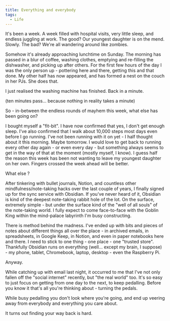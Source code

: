 ```yaml
---
title: Everything and everybody
tags:
  - Life
---
```


It's been a week. A week filled with hospital visits, very little sleep, and endless juggling at work. The good? Our youngest daughter is on the mend. Slowly. The bad? We're all wandering around like zombies.

Somehow it's already approaching lunchtime on Sunday. The morning has passed in a blur of coffee, washing clothes, emptying and re-filling the dishwasher, and picking up after others. For the first few hours of the day I was the only person up - pottering here and there, getting this and that done. My other half has now appeared, and has formed a nest on the couch in her PJs. She does that.

I just realised the washing machine has finished. Back in a minute.

(ten minutes pass... because nothing in reality takes a minute)

So - in-between the endless rounds of mayhem this week, what else has been going on?

I bought myself a "fit-bit". I have now confirmed that yes, I don't get enough sleep. I've also confirmed that I walk about 10,000 steps most days even before I go running. I've not been running with it on yet - I half thought about it this morning. Maybe tomorrow. I would love to get back to running every other day again - or even every day - but something always seems to get in the way of that at the moment (mostly myself, I know). I guess half the reason this week has been not wanting to leave my youngest daughter on her own. Fingers crossed the week ahead will be better.

What else ?

After tinkering with bullet journals, Notion, and countless other mindfulness/note-taking hacks over the last couple of years, I finally signed up for the sync service with Obsidian. If you've never heard of it, Obsidian is kind of the deepest note-taking rabbit hole of the lot. On the surface, extremely simple - but under the surface kind of the "well of all souls" of the note-taking world. I fully expect to come face-to-face with the Goblin King within the mind-palace labyrinth I'm busy constructing.

There is method behind the madness. I've ended up with bits and pieces of notes about different things all over the place - in archived emails, in spreadsheets, in Google Keep, in Notion, and even in paper notebooks here and there. I need to stick to one thing - one place - one "trusted store". Thankfully Obsidian runs on everything (well... except my brain, I suppose) - my phone, tablet, Chromebook, laptop, desktop - even the Raspberry Pi.

Anyway.

While catching up with email last night, it occurred to me that I've not only fallen off the "social internet" recently, but "the real world" too. It's so easy to just focus on getting from one day to the next, to keep pedalling. Before you know it that's all you're thinking about - turning the pedals.

While busy pedalling you don't look where you're going, and end up veering away from everybody and everything you care about.

It turns out finding your way back is hard.